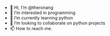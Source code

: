 - 👋 Hi, I’m @theronang
- 👀 I’m interested in programming
- 🌱 I’m currently learning python
- 💞️ I’m looking to collaborate on python projects
- 📫 How to reach me.

<!---
theronang/theronang is a ✨ special ✨ repository because its `README.md` (this file) appears on your GitHub profile.
You can click the Preview link to take a look at your changes.
--->
